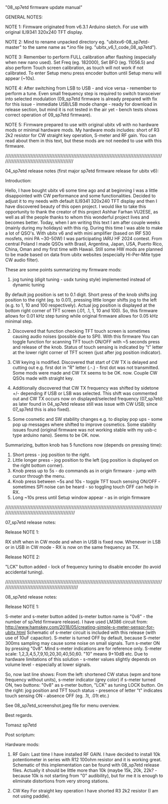 "08_sp7etd firmware update manual"

GENERAL NOTES:

NOTE 1: Firmware originated from v6.3.1 Arduino sketch. For use with original ILI9341 320x240 TFT display.

NOTE 2: Mind to rename unpacked directory eg. "ubitxv6-08_sp7etd-master" to the same name as *.ino file (eg. "ubitx_v6_1_code_08_sp7etd").

NOTE 3: Remember to perform FULL calibration after flashing (especially when new nano used). Set Freq (eg. 182000), Set BFO (eg. 11056.5) and also perform Touch screen calibration, as touch will not work if not calibrated. To enter Setup menu press encoder button until Setup menu will appear (~10s).

NOTE 4: After switching from LSB to USB - and vice versa - remember to perform a tune. Even small frequency step is required to switch transceiver into selected modulation (09_sp7etd firmware is already prepared with fix for this issue - immediate USB/LSB mode change - ready for download in release section, but mind it is not tested in the air yet - bench tests shows correct operation of 09_sp7etd firmware).

NOTE 5: Firmware prepared to use with original ubitx v6 with no hardware mods or minimal hardware mods. My hardware mods includes: short of R3 2k2 resistor for CW straight key operation, S-meter and RF gain. You can read about them in this text, but these mods are not needed to use with this firmware.

//////////////////////////////////////////////////////////////////////////////////////////////////////////////////////////////////////////////

04_sp7etd release notes (first major sp7etd firmware release for ubitx v6):

Introduction:

Hello, I have bought ubitx v6 some time ago and at beginning I was a little disappointed with CW performance and some functionalities. Decided to adjust it to my needs with default ILI9341 320x240 TFT display and then I have discovered beauty of this open project.
I would like to take this opportunity to thank the creator of this project Ashhar Farhan VU2ESE, as well as all the people thanks to whom this wonderful project lives and becomes better.
Today, when I am writing this text I am after couple weeks (mainly during my holidays) with this rig. During this time I was able to make a lot of QSO's.
With ubitx v6 and with mini amplifier (based on IRF 530 mosfets, mini PA ~30-50W) I was participating IARU HF 2024 contest.
From central Poland I made QSOs with Brasil, Argentina, Japan, USA, Puerto Rico, China, Oman and my first time with Hawaii.
Still some HW mods are planned to be made based on data from ubitx websites (especially Hi-Per-Mite type CW audio filter).

These are some points summarizing my firmware mods:

1. jog tuning (digit tuning - usdx tuning style) implemented instead of dynamic tuning

By default jog position is set to 0.1 digit. Short press of the knob shifts jog position to the right (eg. to 0.01), pressing little longer shifts jog to the left (e.g. to 1, 10 and 100 respectively). Actual jog position is displayed at the bottom right corner of TFT screen (.01, .1, 1, 10 and 100). So, this firmware allows for 0.01 kHz step tuning while original firmware allows for 0.05 kHz minimal step.

2.  Discovered that function checking TFT touch screen is sometimes causing audio noises (possible due to SPI). With this firmware You can toggle function for scanning TFT touch ON/OFF with ~5 seconds press and release of the knob. Status of touch sensing is indicated by "t" letter at the lower right corner of TFT screen (just after jog position indicator).

3.  CW keying is modified. Discovered that start of CW TX is delayed and cutting out e.g. first dot in "R" letter (.-.) - first dot was not transmitted. Some mods were made and CW TX seems to be OK. now. Couple CW QSOs made with straight key.

4.  Additionally discovered that CW TX frequency was shifted by sidetone +/- depending if USB or LSB was selected. This shift was commented out and CW TX occurs now on displayed/selected frequency (07_sp7etd: as later found in 04_sp7etd release still was issue with CW USB; since 07_sp7etd this is also fixed).

5.  Some cosmetic and SW stability changes e.g. to display pop ups - some pop up messages where shifted to improve cosmetics. Some stability issues found (original firmware was not working stable with my usb-c type arduino nano). Seems to be OK. now.

Summarizing, button knob has 5 functions now (depends on pressing time):

1) Short press - jog position to the right.
2) Little longer press - jog position to the left (jog position is displayed on the right bottom corner).
3) Knob press up to 5s - do commands as in origin firmware - jump with cursor through the menu.
4) Knob press between ~5s and 10s - toggle TFT touch sensing ON/OFF - sometimes SPI noise can be heard - so toggling touch OFF can help in RX.
5) Long ~10s press until Setup window appear - as in origin firmware

///////////////////////////////////////////////////////////////////////////////////////////////////////////////////////////////////////////////

07_sp7etd release notes:

Release NOTE 1: 

RX shift when in CW mode and when in USB is fixed now. Whenever in LSB or in USB in CW mode - RX is now on the same frequency as TX.

Release NOTE 2: 

"LCK" button added - lock of frequency tuning to disable encoder (to avoid accidental tuning).

/////////////////////////////////////////////////////////////////////////////////////////////////////////////////////////////////////////////////

08_sp7etd release notes:

Release NOTE 1: 

S-meter and s-meter button added (s-meter button name is "0v8" - the number of sp7etd firmware release). 
I have used LM386 circuit from:
http://www.hamskey.com/2018/05/creating-simple-s-meter-sensor-for-ubitx.html
Schematic of s-meter circuit is included with this release (with use of 10uF capacitor). S-meter is turned OFF by default, because S-meter 300ms sampling may cause some noise on small signals. Turn s-meter ON by pressing "0v8". Mind s-meter indications are for reference only. S-meter scale: 1,2,3,4,5,7,9,10,20,30,40,50,60. "10" means 9+10dB etc. Due to hardware limitations of this solution - s-meter values slightly depends on volume level - especially at lower signals.

So, now last line shows: 
From the left: shortened CW status (wpm and tone frequency without units), s-meter indicator (grey color) if s-meter turned ON, two buttons: "0v8" as s-meter button, "LCK" as tuning LOCK button. On the right: jog position and TFT touch status - presence of letter "t" indicates touch sensing ON - absence OFF (eg. .1t, .01t etc.)

See 08_sp7etd_screenshot.jpeg file for menu overview.

Best regards.

Tomasz 
sp7etd

Post scriptum:

Hardware mods:
1. RF Gain:
   Last time I have installed RF GAIN. I have decided to install 10k potentiometer in series with R12 100ohm resistor and it is working great. Schematic of this implementation can be found with 08_sp7etd release files. Actually it should be little more than 10k (maybe 15k, 20k, 22k? - because 10k is not starting from "0" audibility), but for me it is enough to eliminate distortions from very strong stations.

3. CW Key
   For straight key operation I have shorted R3 2k2 resistor (I am not using paddle).

